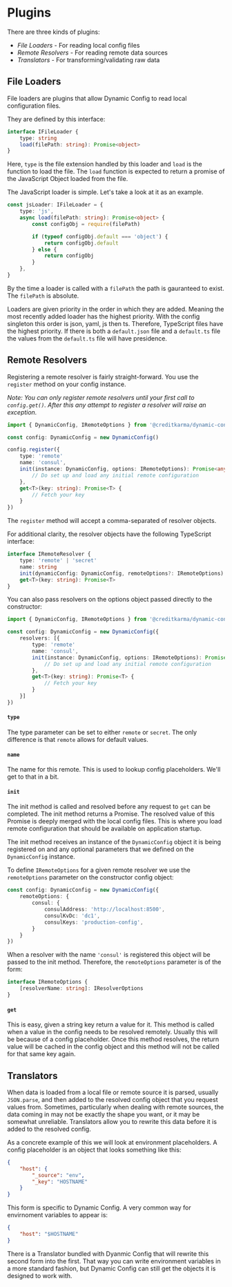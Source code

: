 # Plugins

There are three kinds of plugins:

- *File Loaders* - For reading local config files
- *Remote Resolvers* - For reading remote data sources
- *Translators* - For transforming/validating raw data

## File Loaders

File loaders are plugins that allow Dynamic Config to read local configuration files.

They are defined by this interface:

```typescript
interface IFileLoader {
    type: string
    load(filePath: string): Promise<object>
}
```

Here, `type` is the file extension handled by this loader and `load` is the function to load the file. The `load` function is expected to return a promise of the JavaScript Object loaded from the file.

The JavaScript loader is simple. Let's take a look at it as an example.

```typescript
const jsLoader: IFileLoader = {
    type: 'js',
    async load(filePath: string): Promise<object> {
        const configObj = require(filePath)

        if (typeof configObj.default === 'object') {
            return configObj.default
        } else {
            return configObj
        }
    },
}
```

By the time a loader is called with a `filePath` the path is gauranteed to exist. The `filePath` is absolute.

Loaders are given priority in the order in which they are added. Meaning the most recently added loader has the highest priority. With the config singleton this order is json, yaml, js then ts. Therefore, TypeScript files have the highest priority. If there is both a `default.json` file and a `default.ts` file the values from the `default.ts` file will have presidence.

## Remote Resolvers

Registering a remote resolver is fairly straight-forward. You use the `register` method on your config instance.

*Note: You can only register remote resolvers until your first call to `config.get()`. After this any attempt to register a resolver will raise an exception.*

```typescript
import { DynamicConfig, IRemoteOptions } from '@creditkarma/dynamic-config'

const config: DynamicConfig = new DynamicConfig()

config.register({
    type: 'remote'
    name: 'consul',
    init(instance: DynamicConfig, options: IRemoteOptions): Promise<any> {
        // Do set up and load any initial remote configuration
    },
    get<T>(key: string): Promise<T> {
        // Fetch your key
    }
})
```

The `register` method will accept a comma-separated of resolver objects.

For additional clarity, the resolver objects have the following TypeScript interface:

```typescript
interface IRemoteResolver {
    type: 'remote' | 'secret'
    name: string
    init(dynamicConfig: DynamicConfig, remoteOptions?: IRemoteOptions): Promise<any>
    get<T>(key: string): Promise<T>
}
```

You can also pass resolvers on the options object passed directly to the constructor:

```typescript
import { DynamicConfig, IRemoteOptions } from '@creditkarma/dynamic-config'

const config: DynamicConfig = new DynamicConfig({
    resolvers: [{
        type: 'remote'
        name: 'consul',
        init(instance: DynamicConfig, options: IRemoteOptions): Promise<any> {
            // Do set up and load any initial remote configuration
        },
        get<T>(key: string): Promise<T> {
            // Fetch your key
        }
    }]
})
```

#### `type`

The type parameter can be set to either `remote` or `secret`. The only difference is that `remote` allows for default values.

#### `name`

The name for this remote. This is used to lookup config placeholders. We'll get to that in a bit.

#### `init`

The init method is called and resolved before any request to `get` can be completed. The init method returns a Promise. The resolved value of this Promise is deeply merged with the local config files. This is where you load remote configuration that should be available on application startup.

The init method receives an instance of the `DynamicConfig` object it is being registered on and any optional parameters that we defined on the `DynamicConfig` instance.

To define `IRemoteOptions` for a given remote resolver we use the `remoteOptions` parameter on the constructor config object:

```typescript
const config: DynamicConfig = new DynamicConfig({
    remoteOptions: {
        consul: {
            consulAddress: 'http://localhost:8500',
            consulKvDc: 'dc1',
            consulKeys: 'production-config',
        }
    }
})
```

When a resolver with the name `'consul'` is registered this object will be passed to the init method. Therefore, the `remoteOptions` parameter is of the form:

```typescript
interface IRemoteOptions {
    [resolverName: string]: IResolverOptions
}
```

#### `get`

This is easy, given a string key return a value for it. This method is called when a value in the config needs to be resolved remotely. Usually this will be because of a config placeholder. Once this method resolves, the return value will be cached in the config object and this method will not be called for that same key again.

## Translators

When data is loaded from a local file or remote source it is parsed, usually `JSON.parse`, and then added to the resolved config object that you request values from. Sometimes, particularly when dealing with remote sources, the data coming in may not be exactly the shape you want, or it may be somewhat unreliable. Translators allow you to rewrite this data before it is added to the resolved config.

As a concrete example of this we will look at environment placeholders. A config placeholder is an object that looks something like this:

```json
{
    "host": {
        "_source": "env",
        "_key": "HOSTNAME"
    }
}
```

This form is specific to Dynamic Config. A very common way for envirnoment variables to appear is:

```json
{
    "host": "$HOSTNAME"
}
```

There is a Translator bundled with Dyanmic Config that will rewrite this second form into the first. That way you can write environment variables in a more standard fashion, but Dynamic Config can still get the objects it is designed to work with.
